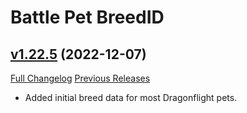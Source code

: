 # Battle Pet BreedID

## [v1.22.5](https://github.com/MMOSimca/BattlePetBreedID/tree/v1.22.5) (2022-12-07)
[Full Changelog](https://github.com/MMOSimca/BattlePetBreedID/compare/v1.22.4...v1.22.5) [Previous Releases](https://github.com/MMOSimca/BattlePetBreedID/releases)

- Added initial breed data for most Dragonflight pets.  
